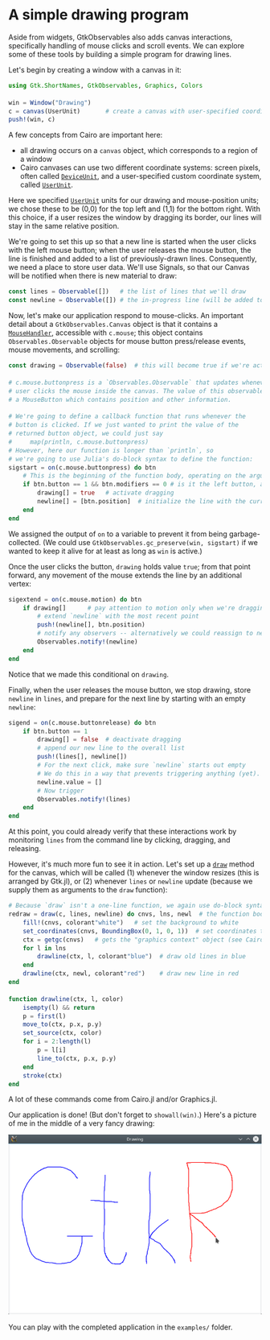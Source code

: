 # A simple drawing program

Aside from widgets, GtkObservables also adds canvas interactions,
specifically handling of mouse clicks and scroll events. We can
explore some of these tools by building a simple program for drawing
lines.

Let's begin by creating a window with a canvas in it:

```julia
using Gtk.ShortNames, GtkObservables, Graphics, Colors

win = Window("Drawing")
c = canvas(UserUnit)       # create a canvas with user-specified coordinates
push!(win, c)
```

A few concepts from Cairo are important here:

- all drawing occurs on a `canvas` object, which corresponds to a region of a window
- Cairo canvases can use two different coordinate systems: screen
  pixels, often called [`DeviceUnit`](@ref), and a user-specified
  custom coordinate system, called [`UserUnit`](@ref).

Here we specified [`UserUnit`](@ref) units for our drawing and
mouse-position units; we chose these to be (0,0) for the top left
and (1,1) for the bottom right. With this choice, if a user resizes
the window by dragging its border, our lines will stay in the same
relative position.

We're going to set this up so that a new line is started when the user
clicks with the left mouse button; when the user releases the mouse
button, the line is finished and added to a list of previously-drawn
lines. Consequently, we need a place to store user data. We'll use
Signals, so that our Canvas will be notified when there is new
material to draw:

```julia
const lines = Observable([])   # the list of lines that we'll draw
const newline = Observable([]) # the in-progress line (will be added to list above)
```

Now, let's make our application respond to mouse-clicks. An important
detail about a `GtkObservables.Canvas` object is that it contains a
[`MouseHandler`](@ref), accessible with `c.mouse`; this object
contains `Observables.Observable` objects for mouse button press/release
events, mouse movements, and scrolling:

```julia
const drawing = Observable(false)  # this will become true if we're actively dragging

# c.mouse.buttonpress is a `Observables.Observable` that updates whenever the
# user clicks the mouse inside the canvas. The value of this observable is
# a MouseButton which contains position and other information.

# We're going to define a callback function that runs whenever the
# button is clicked. If we just wanted to print the value of the
# returned button object, we could just say
#     map(println, c.mouse.buttonpress)
# However, here our function is longer than `println`, so
# we're going to use Julia's do-block syntax to define the function:
sigstart = on(c.mouse.buttonpress) do btn
    # This is the beginning of the function body, operating on the argument `btn`
    if btn.button == 1 && btn.modifiers == 0 # is it the left button, and no shift/ctrl/alt keys pressed?
        drawing[] = true   # activate dragging
        newline[] = [btn.position]  # initialize the line with the current position
    end
end
```

We assigned the output of `on` to a variable to prevent it from being
garbage-collected.
(We could use `GtkObservables.gc_preserve(win, sigstart)` if we wanted
to keep it alive for at least as long as `win` is active.)

Once the user clicks the button, `drawing` holds value `true`; from
that point forward, any movement of the mouse extends the line by an
additional vertex:

```julia
sigextend = on(c.mouse.motion) do btn
    if drawing[]      # pay attention to motion only when we're dragging
        # extend `newline` with the most recent point
        push!(newline[], btn.position)
        # notify any observers -- alternatively we could reassign to newline[]
        Observables.notify!(newline)
    end
end
```

Notice that we made this conditional on `drawing`.

Finally, when the user releases the mouse button, we stop drawing, store
`newline` in `lines`, and prepare for the next line by starting with
an empty `newline`:

```julia
sigend = on(c.mouse.buttonrelease) do btn
    if btn.button == 1
        drawing[] = false  # deactivate dragging
        # append our new line to the overall list
        push!(lines[], newline[])
        # For the next click, make sure `newline` starts out empty
        # We do this in a way that prevents triggering anything (yet).
        newline.value = []
        # Now trigger
        Observables.notify!(lines)
    end
end
```

At this point, you could already verify that these interactions work
by monitoring `lines` from the command line by clicking, dragging, and
releasing.

However, it's much more fun to see it in action. Let's set up a
[`draw`](http://juliagraphics.github.io/Gtk.jl/latest/manual/canvas.html)
method for the canvas, which will be called (1) whenever the window
resizes (this is arranged by Gtk.jl), or (2) whenever `lines` or
`newline` update (because we supply them as arguments to the `draw`
function):

```julia
# Because `draw` isn't a one-line function, we again use do-block syntax:
redraw = draw(c, lines, newline) do cnvs, lns, newl  # the function body takes 3 arguments
    fill!(cnvs, colorant"white")   # set the background to white
    set_coordinates(cnvs, BoundingBox(0, 1, 0, 1))  # set coordinates to 0..1 along each axis
    ctx = getgc(cnvs)   # gets the "graphics context" object (see Cairo/Gtk)
    for l in lns
        drawline(ctx, l, colorant"blue")  # draw old lines in blue
    end
    drawline(ctx, newl, colorant"red")    # draw new line in red
end

function drawline(ctx, l, color)
    isempty(l) && return
    p = first(l)
    move_to(ctx, p.x, p.y)
    set_source(ctx, color)
    for i = 2:length(l)
        p = l[i]
        line_to(ctx, p.x, p.y)
    end
    stroke(ctx)
end
```

A lot of these commands come from Cairo.jl and/or Graphics.jl.

Our application is done! (But don't forget to `showall(win)`.) Here's a
picture of me in the middle of a very fancy drawing:

![drawing](assets/drawing.png)

You can play with the completed application in the `examples/` folder.
